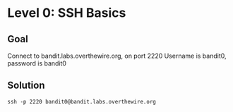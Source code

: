 # Level 0: SSH Basics
## Goal
Connect to bandit.labs.overthewire.org, on port 2220
Username is bandit0, password is bandit0
## Solution
```# ssh -p [port] [username]@[host]
ssh -p 2220 bandit0@bandit.labs.overthewire.org
```